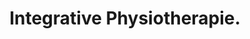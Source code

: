 ---
title: "Integrative Physiotherapie."
text: "Unsere integrative Physiotherapie bietet Dir einen umfassenden und individuellen Ansatz, um deine gesundheitlichen und sportlichen Ziele sicher und nachhaltig zu erreichen.

Egal, ob du mit langwierigen und lästigen Beschwerden zu kämpfen hast, eine Verletzung auskurierst oder deine sportliche Performance optimieren möchtest:

Wir helfen Dir als Bewegungsspezialisten dabei, schneller, stärker und schmerzfrei zu werden!"
---